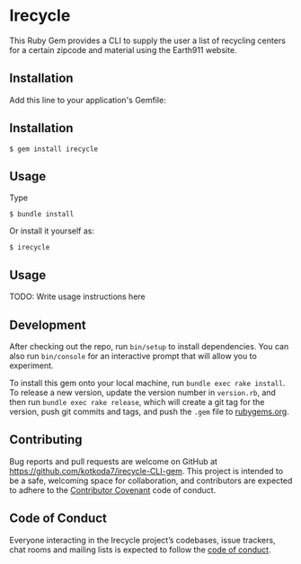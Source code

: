 # Irecycle

This Ruby Gem provides a CLI to supply the user a list of recycling centers for a certain zipcode and material using 
the Earth911 website.

## Installation

Add this line to your application's Gemfile:

## Installation

    $ gem install irecycle

## Usage

Type 

    $ bundle install

Or install it yourself as:

    $ irecycle

## Usage

TODO: Write usage instructions here

## Development

After checking out the repo, run `bin/setup` to install dependencies. You can also run `bin/console` for an interactive prompt that will allow you to experiment.

To install this gem onto your local machine, run `bundle exec rake install`. To release a new version, update the version number in `version.rb`, and then run `bundle exec rake release`, which will create a git tag for the version, push git commits and tags, and push the `.gem` file to [rubygems.org](https://rubygems.org).

## Contributing

Bug reports and pull requests are welcome on GitHub at https://github.com/kotkoda7/irecycle-CLI-gem. This project is intended to be a safe, welcoming space for collaboration, and contributors are expected to adhere to the [Contributor Covenant](http://contributor-covenant.org) code of conduct.

## Code of Conduct

Everyone interacting in the Irecycle project’s codebases, issue trackers, chat rooms and mailing lists is expected to follow the [code of conduct](https://github.com/[USERNAME]/irecycle/blob/master/CODE_OF_CONDUCT.md).
